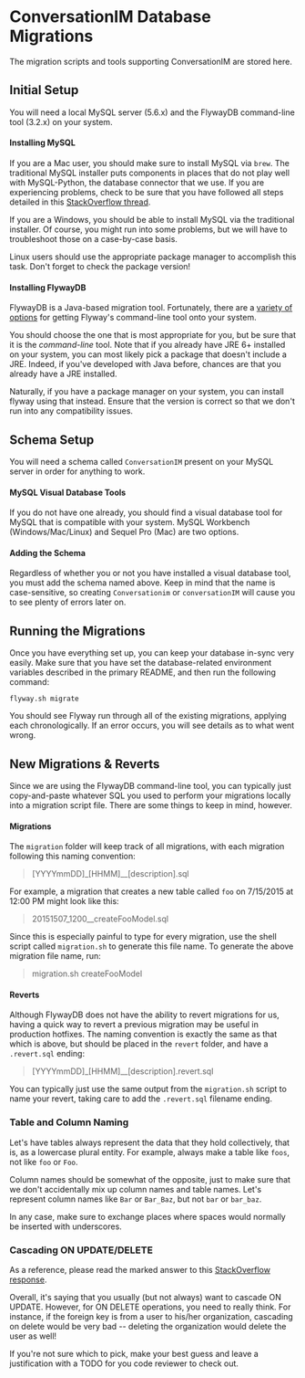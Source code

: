 # ConversationIM Database Migrations

The migration scripts and tools supporting ConversationIM are stored here.

## Initial Setup

You will need a local MySQL server (5.6.x) and the FlywayDB command-line tool (3.2.x) on your system.

#### Installing MySQL

If you are a Mac user, you should make sure to install MySQL via `brew`. The traditional MySQL installer puts components in places that do not play well with MySQL-Python, the database connector that we use.  If you are experiencing problems, check to be sure that you have followed all steps detailed in this [StackOverflow thread](http://stackoverflow.com/a/25491082/996249).

If you are a Windows, you should be able to install MySQL via the traditional installer. Of course, you might run into some problems, but we will have to troubleshoot those on a case-by-case basis.

Linux users should use the appropriate package manager to accomplish this task. Don't forget to check the package version!

#### Installing FlywayDB

FlywayDB is a Java-based migration tool. Fortunately, there are a [variety of options](http://flywaydb.org/getstarted/download.html) for getting Flyway's command-line tool onto your system.

You should choose the one that is most appropriate for you, but be sure that it is the _command-line_ tool. Note that if you already have JRE 6+ installed on your system, you can most likely pick a package that doesn't include a JRE. Indeed, if you've developed with Java before, chances are that you already have a JRE installed.

Naturally, if you have a package manager on your system, you can install flyway using that instead. Ensure that the version is correct so that we don't run into any compatibility issues.

## Schema Setup

You will need a schema called `ConversationIM` present on your MySQL server in order for anything to work.

#### MySQL Visual Database Tools

If you do not have one already, you should find a visual database tool for MySQL that is compatible with your system. MySQL Workbench (Windows/Mac/Linux) and Sequel Pro (Mac) are two options.

#### Adding the Schema

Regardless of whether you or not you have installed a visual database tool, you must add the schema named above. Keep in mind that the name is case-sensitive, so creating `Conversationim` or `conversationIM` will cause you to see plenty of errors later on.

## Running the Migrations

Once you have everything set up, you can keep your database in-sync very easily. Make sure that you have set the database-related environment variables described in the primary README, and then run the following command:

```
flyway.sh migrate
```

You should see Flyway run through all of the existing migrations, applying each chronologically. If an error occurs, you will see details as to what went wrong.

## New Migrations & Reverts

Since we are using the FlywayDB command-line tool, you can typically just copy-and-paste whatever SQL you used to perform your migrations locally into a migration script file. There are some things to keep in mind, however.

#### Migrations

The `migration` folder will keep track of all migrations, with each migration following this naming convention:
> [YYYYmmDD]\_[HHMM]\__[description].sql

For example, a migration that creates a new table called `foo` on 7/15/2015 at 12:00 PM might look like this:

> 20151507\_1200__createFooModel.sql

Since this is especially painful to type for every migration, use the shell script called `migration.sh` to generate this file name. To generate the above migration file name, run:

> migration.sh createFooModel

#### Reverts
Although FlywayDB does not have the ability to revert migrations for us, having a quick way to revert a previous migration may be useful in production hotfixes. The naming convention is exactly the same as that which is above, but should be placed in the `revert` folder, and have a `.revert.sql` ending:
> [YYYYmmDD]\_[HHMM]\__[description].revert.sql

You can typically just use the same output from the `migration.sh` script to name your revert, taking care to add the `.revert.sql` filename ending.

### Table and Column Naming
Let's have tables always represent the data that they hold collectively, that is, as a lowercase plural entity. For example, always make a table like `foos`, not like `foo` or `Foo`.

Column names should be somewhat of the opposite, just to make sure that we don't accidentally mix up column names and table names. Let's represent column
names like `Bar` or `Bar_Baz`, but not `bar` or `bar_baz`.

In any case, make sure to exchange places where spaces would normally be inserted with underscores.

### Cascading ON UPDATE/DELETE
As a reference, please read the marked answer to this [StackOverflow response](http://stackoverflow.com/questions/6720050/foreign-key-varraints-when-to-use-on-update-and-on-delete).

Overall, it's saying that you usually (but not always) want to cascade ON UPDATE. However, for ON DELETE operations, you need to really think. For
instance, if the foreign key is from a user to his/her organization, cascading on delete would be very bad -- deleting the organization would delete
the user as well!

If you're not sure which to pick, make your best guess and leave a justification with a TODO for you code reviewer to check out.
